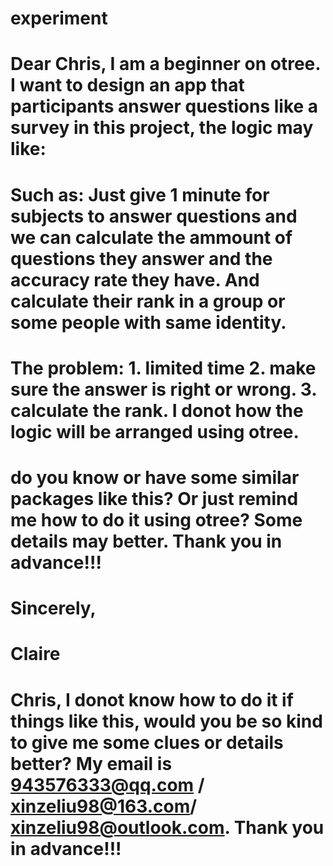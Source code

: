 # experiment
# Dear Chris,  I am a beginner on otree. I want to design an app that participants answer questions like a survey in this project, the logic may like:
#  Such as: Just give 1 minute for subjects to answer questions and we can calculate the ammount of questions they answer and the accuracy rate they have. And calculate their rank in a group or some people with same identity.
#
# The problem: 1. limited time 2. make sure the answer is right or wrong. 3. calculate the rank. I donot how the logic will be arranged using otree.
# do you know or have some similar packages like this? Or just remind me how to do it using otree?  Some details may better. Thank you in advance!!!
#
# Sincerely,
# Claire

# Chris, I donot know how to do it if things like this, would you be so kind to give me some clues or details better? My email is 943576333@qq.com / xinzeliu98@163.com/ xinzeliu98@outlook.com. Thank you in advance!!!

